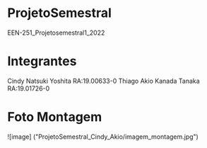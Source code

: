 # ProjetoSemestral
EEN-251_Projetosemestral1_2022

# Integrantes
Cindy Natsuki Yoshita      RA:19.00633-0
Thiago Akio Kanada Tanaka  RA:19.01726-0

# Foto Montagem
![image]
("ProjetoSemestral_Cindy_Akio/imagem_montagem.jpg")
